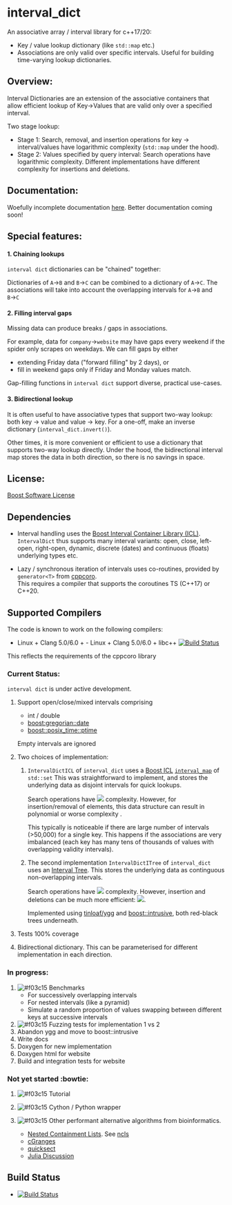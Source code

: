 # interval_dict


An associative array / interval library for c++17/20:
 - Key / value lookup dictionary (like `std::map` etc.) 
 - Associations are only valid over specific intervals.
Useful for building time-varying lookup dictionaries.

## Overview:

Interval Dictionaries are an extension of the associative containers that allow efficient lookup of Key&rarr;Values that are valid only over a specified interval.

Two stage lookup: 

- Stage 1: Search, removal, and insertion operations for key &rarr; interval/values have logarithmic complexity (`std::map` under the hood).
- Stage 2: Values specified by query interval: Search operations have logarithmic complexity. Different implementations have different complexity for insertions and deletions.

## Documentation:

Woefully incomplete documentation [here](https://github.com/bunbun/interval_dict).
Better documentation coming soon!

## Special features:

#### 1. Chaining lookups
`interval dict` dictionaries can be "chained" together:

Dictionaries of `A`&rarr;`B` and `B`&rarr;`C` can be combined to a dictionary of `A`&rarr;`C`.
The associations will take into account the overlapping intervals for `A`&rarr;`B` and `B`&rarr;`C`

#### 2. Filling interval gaps
Missing data can produce breaks / gaps in associations.

For example, data for `company`&rarr;`website` may have gaps every weekend if the spider only scrapes on weekdays.
We can fill gaps by either 
- extending Friday data ("forward filling" by 2 days), or
- fill in weekend gaps only if Friday and Monday values match.

Gap-filling functions in `interval dict` support diverse, practical use-cases.   

#### 3. Bidirectional lookup
It is often useful to have associative types that support two-way lookup: both key &rarr; value and value &rarr; key.
For a one-off, make an inverse dictionary (`interval_dict.invert()`).

Other times, it is more convenient or efficient to use a dictionary that supports two-way lookup directly.
Under the hood, the bidirectional interval map stores the data in both direction, so there is no savings in space.

## License:

[Boost Software License](https://github.com/bunbun/interval_dict/blob/master/LICENSE)

## Dependencies

- Interval handling uses the [Boost Interval Container Library (ICL)](https://www.boost.org/doc/libs/release/libs/icl/doc/html/index.html).
  `IntervalDict` thus supports many interval variants: open, close, left-open, right-open, dynamic, discrete (dates) and continuous (floats) underlying types etc.
  
- Lazy / synchronous iteration of intervals uses co-routines, provided by `generator<T>` from [cppcoro](https://github.com/lewissbaker/cppcoro).  
  This requires a compiler that supports the coroutines TS (C++17) or C++20.
  
## Supported Compilers

The code is known to work on the following compilers:

- Linux + Clang 5.0/6.0 + - Linux + Clang 5.0/6.0 + libc++ [![Build Status](https://travis-ci.org/lewissbaker/cppcoro.svg?branch=master)](https://travis-ci.org/lewissbaker/cppcoro)

This reflects the requirements of the cppcoro library

### Current Status:

`interval dict` is under active development.  

1. Support open/close/mixed intervals comprising 
    - int / double
    - [boost:gregorian::date](https://www.boost.org/doc/libs/release/doc/html/date_time/gregorian.html)
    - [boost::posix_time::ptime](https://www.boost.org/doc/libs/release/doc/html/date_time/posix_time.html)
    
    Empty intervals are ignored 

1. Two choices of implementation:
 
   1. `IntervalDictICL` of `interval_dict` uses a [Boost ICL](https://www.boost.org/doc/libs/release/libs/icl/doc/html/index.html) [`interval_map`](https://www.boost.org/doc/libs/release/libs/icl/doc/html/header/boost/icl/interval_map_hpp.html) of `std::set`
       This was straightforward to implement, and stores the underlying data as disjoint intervals for quick lookups.
       
       Search operations have <img src="https://render.githubusercontent.com/render/math?math=O(n%20\log%20n)"> complexity.
       However, for insertion/removal of elements, this data structure can result in polynomial or worse complexity .
       
       This typically is noticeable if there are large number of intervals (>50,000) for a single key.
       This happens if the associations are very imbalanced (each key has many tens of thousands of values with overlapping validity intervals).
   
    1. The second implementation `IntervalDictITree` of `interval_dict` uses an [Interval Tree](https://en.wikipedia.org/wiki/Interval_tree#Augmented_tree).
       This stores the underlying data as continguous non-overlapping intervals.
       
       Search operations have <img src="https://render.githubusercontent.com/render/math?math=O(n%20\log%20n%20%2B%20m)"> complexity.
       However, insertion and deletions can be much more efficient: <img src="https://render.githubusercontent.com/render/math?math=O(n%20\log%20n)">.
       
       Implemented using [tinloaf/ygg](https://github.com/tinloaf/ygg) and [boost::intrusive](https://www.boost.org/doc/libs/release/doc/html/intrusive/set_multiset.html),
       both red-black trees underneath.
  
1. Tests
   100% coverage
   
1. Bidirectional dictionary.
   This can be parameterised for different implementation in each direction.

### In progress:

1. ![#f03c15](https://via.placeholder.com/15/f03c15/000000?text=+) Benchmarks 
   - For successively overlapping intervals
   - For nested intervals (like a pyramid)
   - Simulate a random proportion of values swapping between different keys at successive intervals
1. ![#f03c15](https://via.placeholder.com/15/f03c15/000000?text=+) Fuzzing tests for implementation 1 vs 2
1. Abandon ygg and move to boost::intrusive
1. Write docs
1. Doxygen for new implementation
1. Doxygen html for website 
1. Build and integration tests for website 
   
### Not yet started :bowtie:      

1. ![#f03c15](https://fakeimg.pl/20x10/0000ff,0/ff0000/?retina=1&text=%E9%9A%A8%E7%B7%A3&font=noto&font_size=8) Tutorial

1. ![#f03c15](https://fakeimg.pl/20x10/0000ff,0/ff0000/?retina=1&text=%E9%9A%A8%E7%B7%A3&font=noto&font_size=8) Cython / Python wrapper    

1. ![#f03c15](https://fakeimg.pl/20x10/0000ff,0/ff0000/?retina=1&text=%E9%9A%A8%E7%B7%A3&font=noto&font_size=8) Other performant alternative algorithms from bioinformatics.
     - [Nested Containment Lists](https://academic.oup.com/bioinformatics/article/23/11/1386/199545). See
       [ncls](https://github.com/biocore-ntnu/ncls)
     - [cGranges](https://github.com/lh3/cgranges)
     - [quicksect](https://github.com/brentp/quicksect)
     - [Julia Discussion](https://github.com/BioJulia/Bio.jl/issues/340)
     
## Build Status

- [![Build Status](https://travis-ci.org/bunbun/intervaldict.svg?branch=master)](https://travis-ci.org/bunbun/intervaldict)